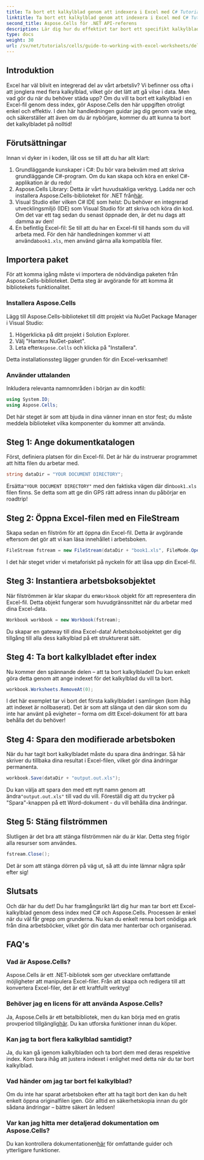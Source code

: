 ```yaml
---
title: Ta bort ett kalkylblad genom att indexera i Excel med C# Tutorial
linktitle: Ta bort ett kalkylblad genom att indexera i Excel med C# Tutorial
second_title: Aspose.Cells för .NET API-referens
description: Lär dig hur du effektivt tar bort ett specifikt kalkylblad från en Excel-fil genom dess index med C# och Aspose.Cells-biblioteket. Följ denna enkla steg-för-steg handledning.
type: docs
weight: 30
url: /sv/net/tutorials/cells/guide-to-working-with-excel-worksheets/delete-worksheet-by-index-excel-csharp-tutorial/
---
```

## Introduktion

Excel har väl blivit en integrerad del av vårt arbetsliv? Vi befinner oss ofta i att jonglera med flera kalkylblad, vilket gör det lätt att gå vilse i data. Men vad gör du när du behöver städa upp? Om du vill ta bort ett kalkylblad i en Excel-fil genom dess index, gör Aspose.Cells den här uppgiften otroligt enkel och effektiv. I den här handledningen guidar jag dig genom varje steg, och säkerställer att även om du är nybörjare, kommer du att kunna ta bort det kalkylbladet på nolltid!

## Förutsättningar

Innan vi dyker in i koden, låt oss se till att du har allt klart:

1. Grundläggande kunskaper i C#: Du bör vara bekväm med att skriva grundläggande C#-program. Om du kan skapa och köra en enkel C#-applikation är du redo!
2.  Aspose.Cells Library: Detta är vårt huvudsakliga verktyg. Ladda ner och installera Aspose.Cells-biblioteket för .NET från[här](https://releases.aspose.com/cells/net/).
3. Visual Studio eller vilken C# IDE som helst: Du behöver en integrerad utvecklingsmiljö (IDE) som Visual Studio för att skriva och köra din kod. Om det var ett tag sedan du senast öppnade den, är det nu dags att damma av den!
4.  En befintlig Excel-fil: Se till att du har en Excel-fil till hands som du vill arbeta med. För den här handledningen kommer vi att använda`book1.xls`, men använd gärna alla kompatibla filer.

## Importera paket

För att komma igång måste vi importera de nödvändiga paketen från Aspose.Cells-biblioteket. Detta steg är avgörande för att komma åt bibliotekets funktionalitet.

### Installera Aspose.Cells

Lägg till Aspose.Cells-biblioteket till ditt projekt via NuGet Package Manager i Visual Studio:

1. Högerklicka på ditt projekt i Solution Explorer.
2. Välj "Hantera NuGet-paket".
3.  Leta efter`Aspose.Cells` och klicka på "Installera".

Detta installationssteg lägger grunden för din Excel-verksamhet!

### Använder uttalanden

Inkludera relevanta namnområden i början av din kodfil:

```csharp
using System.IO;
using Aspose.Cells;
```

Det här steget är som att bjuda in dina vänner innan en stor fest; du måste meddela biblioteket vilka komponenter du kommer att använda.

## Steg 1: Ange dokumentkatalogen

Först, definiera platsen för din Excel-fil. Det är här du instruerar programmet att hitta filen du arbetar med.

```csharp
string dataDir = "YOUR DOCUMENT DIRECTORY";
```

 Ersätta`"YOUR DOCUMENT DIRECTORY"` med den faktiska vägen där din`book1.xls` filen finns. Se detta som att ge din GPS rätt adress innan du påbörjar en roadtrip!

## Steg 2: Öppna Excel-filen med en FileStream

Skapa sedan en filström för att öppna din Excel-fil. Detta är avgörande eftersom det gör att vi kan läsa innehållet i arbetsboken.

```csharp
FileStream fstream = new FileStream(dataDir + "book1.xls", FileMode.Open);
```

I det här steget vrider vi metaforiskt på nyckeln för att låsa upp din Excel-fil.

## Steg 3: Instantiera arbetsboksobjektet

 När filströmmen är klar skapar du en`Workbook` objekt för att representera din Excel-fil. Detta objekt fungerar som huvudgränssnittet när du arbetar med dina Excel-data.

```csharp
Workbook workbook = new Workbook(fstream);
```

Du skapar en gateway till dina Excel-data! Arbetsboksobjektet ger dig tillgång till alla dess kalkylblad på ett strukturerat sätt.

## Steg 4: Ta bort kalkylbladet efter index

Nu kommer den spännande delen – att ta bort kalkylbladet! Du kan enkelt göra detta genom att ange indexet för det kalkylblad du vill ta bort. 

```csharp
workbook.Worksheets.RemoveAt(0);
```

I det här exemplet tar vi bort det första kalkylbladet i samlingen (kom ihåg att indexet är nollbaserat). Det är som att slänga ut den där skon som du inte har använt på evigheter – forma om ditt Excel-dokument för att bara behålla det du behöver!

## Steg 4: Spara den modifierade arbetsboken

När du har tagit bort kalkylbladet måste du spara dina ändringar. Så här skriver du tillbaka dina resultat i Excel-filen, vilket gör dina ändringar permanenta.

```csharp
workbook.Save(dataDir + "output.out.xls");
```

 Du kan välja att spara den med ett nytt namn genom att ändra`"output.out.xls"` till vad du vill. Föreställ dig att du trycker på "Spara"-knappen på ett Word-dokument - du vill behålla dina ändringar.

## Steg 5: Stäng filströmmen

Slutligen är det bra att stänga filströmmen när du är klar. Detta steg frigör alla resurser som användes.

```csharp
fstream.Close();
```

Det är som att stänga dörren på väg ut, så att du inte lämnar några spår efter sig!

## Slutsats

Och där har du det! Du har framgångsrikt lärt dig hur man tar bort ett Excel-kalkylblad genom dess index med C# och Aspose.Cells. Processen är enkel när du väl får grepp om grunderna. Nu kan du enkelt rensa bort onödiga ark från dina arbetsböcker, vilket gör din data mer hanterbar och organiserad.

## FAQ's

### Vad är Aspose.Cells?
Aspose.Cells är ett .NET-bibliotek som ger utvecklare omfattande möjligheter att manipulera Excel-filer. Från att skapa och redigera till att konvertera Excel-filer, det är ett kraftfullt verktyg!

### Behöver jag en licens för att använda Aspose.Cells?
 Ja, Aspose.Cells är ett betalbibliotek, men du kan börja med en gratis provperiod tillgänglig[här](https://releases.aspose.com/). Du kan utforska funktioner innan du köper.

### Kan jag ta bort flera kalkylblad samtidigt?
Ja, du kan gå igenom kalkylbladen och ta bort dem med deras respektive index. Kom bara ihåg att justera indexet i enlighet med detta när du tar bort kalkylblad.

### Vad händer om jag tar bort fel kalkylblad?
Om du inte har sparat arbetsboken efter att ha tagit bort den kan du helt enkelt öppna originalfilen igen. Gör alltid en säkerhetskopia innan du gör sådana ändringar – bättre säkert än ledsen!

### Var kan jag hitta mer detaljerad dokumentation om Aspose.Cells?
 Du kan kontrollera dokumentationen[här](https://reference.aspose.com/cells/net/) för omfattande guider och ytterligare funktioner.